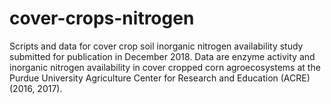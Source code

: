 # cover-crops-nitrogen

Scripts and data for cover crop soil inorganic nitrogen availability study submitted for publication in December 2018. Data are enzyme activity and inorganic nitrogen availability in cover cropped corn agroecosystems at the Purdue University Agriculture Center for Research and Education (ACRE) (2016, 2017). 
